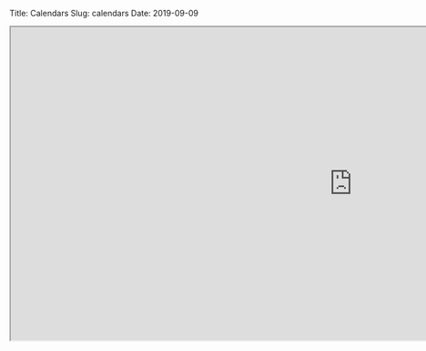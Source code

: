 Title: Calendars
Slug: calendars
Date: 2019-09-09

<style>
pre {
  background-color: #F5F5F5;
  display: block;
  font-family: monospace;
  font-size: 14px;
  white-space: pre;
  border-color: #999999;
  border-width: 1px;
  border-style: solid;
  border-radius: 6px;
  margin: 1em 0;
  padding: 5px;
  white-space: pre-wrap;
}
.containerMain {
    display: flex;
    width: 100%;
    height: 300px;
}
</style>


<iframe src="https://docs.google.com/spreadsheets/d/e/2PACX-1vSthAhkXOYLTgVwxq0qLSLQD7aDRrnGpKhwsLJpRn7Epc7VIexC5FrQxRHOMzpm5UqveeVcAAWvNH8q/pubhtml?widget=true&amp;headers=false" width="1200px" height="550px"></iframe>
